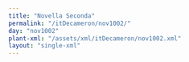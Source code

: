 ```yaml
---
title: "Novella Seconda"
permalink: "/itDecameron/nov1002/"
day: "nov1002"
plant-xml: "/assets/xml/itDecameron/nov1002.xml"
layout: "single-xml"
---
```

